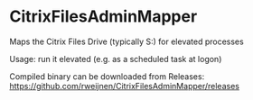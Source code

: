 # CitrixFilesAdminMapper
Maps the Citrix Files Drive (typically S:\) for elevated processes

Usage: run it elevated (e.g. as a scheduled task at logon)

Compiled binary can be downloaded from Releases: https://github.com/rweijnen/CitrixFilesAdminMapper/releases
